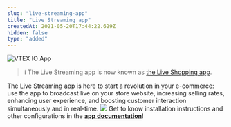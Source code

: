 ```yaml
---
slug: "live-streaming-app"
title: "Live Streaming app"
createdAt: 2021-05-20T17:44:22.629Z
hidden: false
type: "added"
---
```


![VTEX IO App](https://img.shields.io/badge/-VTEX%20IO%20App-orange)

> ℹ️ The Live Streaming app is now known as [the Live Shopping app](https://apps.vtex.com/liveshopping/p).

The Live Streaming app is here to start a revolution in your e-commerce: use the app to broadcast live on your store website, increasing selling rates, enhancing user experience, and boosting customer interaction simultaneously and in real-time.
![](https://cdn.jsdelivr.net/gh/vtexdocs/dev-portal-content@readme-docs/docs/release-notes/90d592a-live-streaming-web_16.png)
Get to know installation instructions and other configurations in the [**app documentation**](https://developers.vtex.com/vtex-developer-docs/docs/vtexventures-livestreaming)!
